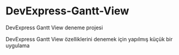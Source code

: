 # DevExpress-Gantt-View
DevExpress Gantt View deneme projesi

DevExpress Gantt View özelliklerini denemek için yapılmış küçük bir uygulama
